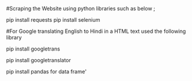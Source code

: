 #Scraping the Website using python libraries such as below ;


pip install requests
pip install selenium


#For Google translating English to Hindi in a HTML text used the following library

pip install googletrans

pip install googletranslator

pip install pandas for data frame'



